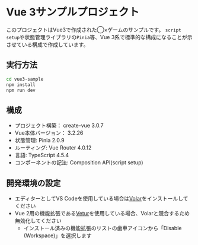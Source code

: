 # Vue 3サンプルプロジェクト

このプロジェクトはVue3で作成された◯×ゲームのサンプルです。
`script setup`や状態管理ライブラリの`Pinia`等、Vue 3系で標準的な構成になることが示させている構成で作成しています。

## 実行方法

```sh
cd vue3-sample
npm install
npm run dev
```

## 構成

- プロジェクト構築： create-vue 3.0.7
- Vue本体バージョン： 3.2.26
- 状態管理: Pinia 2.0.9
- ルーティング: Vue Router 4.0.12
- 言語: TypeScript 4.5.4
- コンポーネントの記法: Composition API(script setup)

## 開発環境の設定

- エディターとしてVS Codeを使用している場合は[Volar](https://marketplace.visualstudio.com/items?itemName=johnsoncodehk.volar)をインストールしてください
- Vue 2用の機能拡張である[Vetur](https://marketplace.visualstudio.com/items?itemName=octref.vetur)を使用している場合、Volarと競合するため無効化してください
  - インストール済みの機能拡張のリストの歯車アイコンから「Disable (Workspace)」を選択します
  